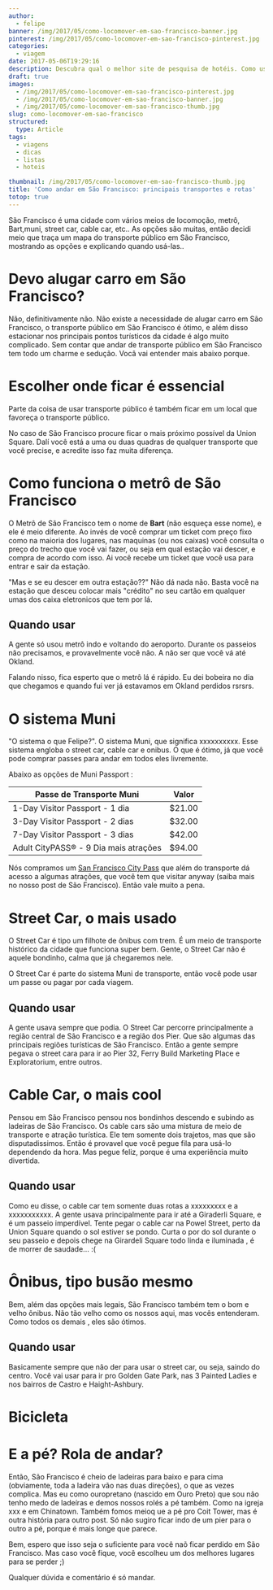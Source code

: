 ```yaml
---
author:
  - felipe
banner: /img/2017/05/como-locomover-em-sao-francisco-banner.jpg
pinterest: /img/2017/05/como-locomover-em-sao-francisco-pinterest.jpg
categories:
  - viagem
date: 2017-05-06T19:29:16
description: Descubra qual o melhor site de pesquisa de hotéis. Como usar cada um deles e conseguir um hotel barato e bom. O site com os melhores preços...
draft: true
images:
  - /img/2017/05/como-locomover-em-sao-francisco-pinterest.jpg
  - /img/2017/05/como-locomover-em-sao-francisco-banner.jpg
  - /img/2017/05/como-locomover-em-sao-francisco-thumb.jpg
slug: como-locomover-em-sao-francisco
structured:
  type: Article
tags:
  - viagens
  - dicas
  - listas
  - hoteis

thumbnail: /img/2017/05/como-locomover-em-sao-francisco-thumb.jpg
title: 'Como andar em São Francisco: principais transportes e rotas'
totop: true
---
```


São Francisco é uma cidade com vários meios de locomoção, metrô, Bart,muni, street car, cable car, etc.. As opções são muitas, então decidi meio que traça um mapa do transporte público em São Francisco, mostrando as opções e explicando quando usá-las..

# Devo alugar carro em São Francisco?

Não, definitivamente não. Não existe a necessidade de alugar carro em São Francisco, o transporte público em São Francisco é ótimo, e além disso estacionar nos principais pontos turísticos da cidade é algo muito complicado. Sem contar que andar de transporte público em São Francisco tem todo um charme e sedução. Vocâ vai entender mais abaixo porque.

# Escolher onde ficar é essencial

Parte da coisa de usar transporte público é também ficar em um local que favoreça o transporte público.

No caso de São Francisco procure ficar o mais próximo possível da Union Square. Dalí você está a uma ou duas quadras de qualquer transporte que você precise, e acredite isso faz muita diferença.

# Como funciona o metrô de São Francisco

O Metrô de São Francisco tem o nome de **Bart** (não esqueça esse nome), e ele é meio diferente. Ao invés de você comprar um ticket com preço fixo como na maioria dos lugares, nas maquinas (ou nos caixas) você consulta o preço do trecho que você vai fazer, ou seja em qual estação vai descer, e compra de acordo com isso. Ai você recebe um ticket que você usa para entrar e sair da estação. 

"Mas e se eu descer em outra estação??" Não dá nada não. Basta você na estação que desceu colocar mais "crédito" no seu cartão em qualquer umas dos caixa eletronicos que tem por lá.

## Quando usar

A gente só usou metrô indo e voltando do aeroporto. Durante os passeios não precisamos, e provavelmente você não. A não ser que você vá até Okland.

Falando nisso, fica esperto que o metrô lá é rápido. Eu dei bobeira no dia que chegamos e quando fui ver já estavamos em Okland perdidos rsrsrs.

# O sistema Muni

"O sistema o que Felipe?". O sistema Muni, que significa xxxxxxxxxx. Esse sistema engloba o street car, cable car e onibus. O que é ótimo, já que você pode comprar passes para andar em todos eles livremente. 

Abaixo as opções de Muni Passport  :

| Passe de Transporte Muni              | Valor  |
| ------------------------------------- | ------ |
| 1-Day Visitor Passport - 1 dia        | $21.00 |
| 3-Day Visitor Passport - 2 dias       | $32.00 |
| 7-Day Visitor Passport - 3 dias       | $42.00 |
| Adult CityPASS® - 9 Dia mais atrações | $94.00 |

Nós compramos um [San Francisco City Pass](http://www.citypass.com/san-francisco) que além do transporte dá acesso a algumas atrações, que você tem que visitar anyway (saiba mais no nosso post de São Francisco). Então vale muito a pena.

# Street Car, o mais usado

O Street Car é tipo um filhote de ônibus com trem.  É um meio de transporte histórico da cidade que funciona super bem. Gente, o Street Car não é aquele bondinho, calma que já chegaremos nele.

O Street Car é parte do sistema Muni de transporte, então você pode usar um passe ou pagar por cada viagem. 

## Quando usar

A gente usava sempre que podia. O Street Car percorre principalmente a região central de São Francisco e a região dos Pier. Que são algumas das principais regiões turísticas de São Francisco. Então a gente sempre pegava o street cara para ir ao Pier 32, Ferry Build Marketing Place e Exploratorium, entre outros.

# Cable Car, o mais cool

Pensou em São Francisco pensou nos bondinhos descendo e subindo as ladeiras de São Francisco. Os cable cars são uma mistura de meio de transporte e atração turística. Ele tem somente dois trajetos, mas que são disputadissimos. Então é provavel que você pegue fila para usá-lo dependendo da hora. Mas pegue feliz, porque é uma experiência muito divertida.

## Quando usar

Como eu disse, o cable car tem somente duas rotas a xxxxxxxxx e a xxxxxxxxxxx. A gente usava principalmente para ir até a Giraderli Square, e é um passeio imperdível. Tente pegar o cable car na Powel Street, perto da Union Square quando o sol estiver se pondo. Curta o por do sol durante o seu passeio e depois chege na Girardeli Square todo linda e iluminada , é de morrer de saudade... :(

# Ônibus, tipo busão mesmo

Bem, além das opções mais legais, São Francisco também tem o bom e velho ônibus. Não tão velho como os nossos aqui, mas vocês entenderam.  Como todos os demais , eles são ótimos.

## Quando usar

Basicamente sempre que não der para usar o street car, ou seja, saindo do centro. Você vai usar para ir pro Golden Gate Park, nas 3 Painted Ladies e nos bairros de Castro e Haight-Ashbury.

# Bicicleta



# E a pé? Rola de andar?

Então, São Francisco é cheio de ladeiras para baixo e para cima (obviamente, toda a ladeira vão nas duas direções), o que as vezes complica. Mas eu como ouropretano (nascido em Ouro Preto) que sou não tenho medo de ladeíras e demos nossos rolés a pé também. Como na igreja xxx e em Chinatown. Também fomos meioq ue a pé pro Coit Tower, mas é outra história para outro post. Só não sugiro ficar indo de um pier para o outro a pé, porque é mais longe que parece.



Bem, espero que isso seja o suficiente para você naõ ficar perdido em São Francisco. Mas caso você fique, você escolheu um dos melhores lugares para se perder ;)

Qualquer dúvida e comentário é só mandar. 